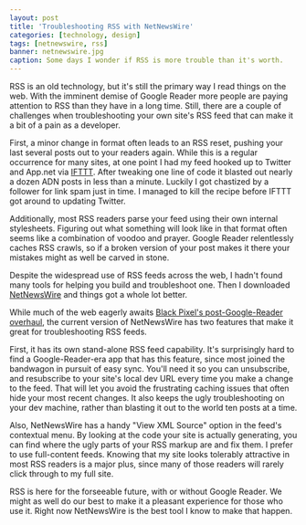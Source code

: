 ```yaml
---
layout: post
title: 'Troubleshooting RSS with NetNewsWire'
categories: [technology, design]
tags: [netnewswire, rss]
banner: netnewswire.jpg
caption: Some days I wonder if RSS is more trouble than it's worth.
---
```


RSS is an old technology, but it's still the primary way I read things on the web. With the imminent demise of Google Reader more people are paying attention to RSS than they have in a long time. Still, there are a couple of challenges when troubleshooting your own site's RSS feed that can make it a bit of a pain as a developer.

First, a minor change in format often leads to an RSS reset, pushing your last several posts out to your readers again. While this is a regular occurrence for many sites, at one point I had my feed hooked up to Twitter and App.net via [IFTTT](https://ifttt.com/). After tweaking one line of code it blasted out nearly a dozen ADN posts in less than a minute. Luckily I got chastized by a follower for link spam just in time. I managed to kill the recipe before IFTTT got around to updating Twitter.

Additionally, most RSS readers parse your feed using their own internal stylesheets. Figuring out what something will look like in that format often seems like a combination of voodoo and prayer. Google Reader relentlessly caches RSS crawls, so if a broken version of your post makes it there your mistakes might as well be carved in stone.

Despite the widespread use of RSS feeds across the web, I hadn't found many tools for helping you build and troubleshoot one. Then I downloaded [NetNewsWire](http://netnewswireapp.com/mac) and things got a whole lot better.

While much of the web eagerly awaits [Black Pixel's post-Google-Reader overhaul](http://blackpixel.com/blog/2013/03/the-return-of-netnewswire.html), the current version of NetNewsWire has two features that make it great for troubleshooting RSS feeds. 

First, it has its own stand-alone RSS feed capability. It's surprisingly hard to find a Google-Reader-era app that has this feature, since most joined the bandwagon in pursuit of easy sync. You'll need it so you can unsubscribe, and resubscribe to your site's local dev URL every time you make a change to the feed. That will let you avoid the frustrating caching issues that often hide your most recent changes. It also keeps the ugly troubleshooting on your dev machine, rather than blasting it out to the world ten posts at a time.

Also, NetNewsWire has a handy "View XML Source" option in the feed's contextual menu. By looking at the code your site is actually generating, you can find where the ugly parts of your RSS markup are and fix them. I prefer to use full-content feeds. Knowing that my site looks tolerably attractive in most RSS readers is a major plus, since many of those readers will rarely click through to my full site.

RSS is here for the forseeable future, with or without Google Reader. We might as well do our best to make it a pleasant experience for those who use it. Right now NetNewsWire is the best tool I know to make that happen.